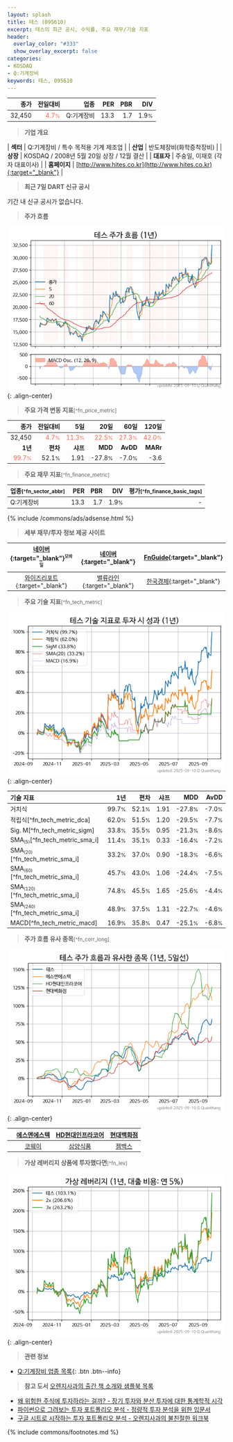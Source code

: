 ```yaml
---
layout: splash
title: 테스 (095610)
excerpt: 테스의 최근 공시, 수익률, 주요 재무/기술 지표
header:
  overlay_color: "#333"
  show_overlay_excerpt: false
categories:
- KOSDAQ
- Q:기계장비
keywords: 테스, 095610
---
```


| **종가** | **전일대비** | **업종** | **PER** | **PBR** | **DIV** |
| -------: | -----------: | -------: | ------: | ------: | ------: |
| 32,450 | <span style="color: tomato">4.7<small>%</small></span> | Q:기계장비 | 13.3 | 1.7 | 1.9<small>%</small> |

<!-- more -->


> **기업 개요**<a id="company"></a>

| <span style="white-space:nowrap;">**섹터**</span> | Q:기계장비 / 특수 목적용 기계 제조업 |
| <span style="white-space:nowrap;">**산업**</span> | 반도체장비(화학증착장비) |
| <span style="white-space:nowrap;">**상장**</span> | KOSDAQ / 2008년 5월 20일 상장 / 12월 결산 |
| <span style="white-space:nowrap;">**대표자**</span> | 주숭일, 이재호 (각자 대표이사) |
| <span style="white-space:nowrap;">**홈페이지**</span> | [http://www.hites.co.kr](http://www.hites.co.kr){:target="_blank"} |


> **최근 7일 DART 신규 공시**<a id="dart"></a>

기간 내 신규 공시가 없습니다.


> **주가 흐름**<a id="price"></a>

![095610](/stock/images/095610.png){: .align-center}


> **주요 가격 변동 지표**<small>[^fn_price_metric]</small>

| **종가** | **전일대비** | **5일** | **20일** | **60일** | **120일** |
| -------: | -----------: | ------: | -------: | -------: | --------: |
| 32,450 | <span style="color: tomato">4.7<small>%</small></span> | <span style="color: tomato">11.3<small>%</small></span> | <span style="color: tomato">22.5<small>%</small></span> | <span style="color: tomato">27.3<small>%</small></span> | <span style="color: tomato">42.0<small>%</small></span> |
| **1년** | **편차** | **샤프** | **MDD** | **AvDD** | **MARr** |
| <span style="color: tomato">99.7<small>%</small></span> | 52.1<small>%</small> | 1.91 | -27.8<small>%</small> | -7.0<small>%</small> | -3.6 |


> **주요 재무 지표**<small>[^fn_finance_metric]</small>

| **업종**<small>[^fn_sector_abbr]</small> | **PER** | **PBR** | **DIV** | **평가**<small>[^fn_finance_basic_tags]</small> |
| :--------------------------------------- | ------: | ------: | ------: | ----------------------------------------------: |
| Q:기계장비 | 13.3 | 1.7 | 1.9<small>%</small> | - |



{% include /commons/ads/adsense.html %}

> **세부 재무/투자 정보 제공 사이트**

| [네이버](https://m.stock.naver.com/domestic/stock/095610/finance/summary){:target="_blank"}<sup><small>모바일</small></sup> | [네이버](https://finance.naver.com/item/coinfo.naver?code=095610){:target="_blank"} | [FnGuide](https://comp.fnguide.com/SVO2/ASP/SVD_Invest.asp?gicode=A095610&MenuYn=Y){:target="_blank"} |
| :---: | :---: | :---: |
| [와이즈리포트](https://comp.wisereport.co.kr/company/c1040001.aspx?cmp_cd=095610){:target="_blank"} | [밸류라인](https://www.valueline.co.kr/finance/summary/095610){:target="_blank"} | [한국경제](https://markets.hankyung.com/stock/095610/financial-summary){:target="_blank"} |


> **주요 기술 지표**<small>[^fn_tech_metric]</small>


![095610](/stock/images/095610_tech.png){: .align-center}

| **기술 지표** | **1년** | **편차** | **샤프** | **MDD** | **AvDD** |
| :------------ | ------: | -----------: | -------: | ------: | -------: |
| 거치식 | 99.7<small>%</small> | 52.1<small>%</small> | 1.91 | -27.8<small>%</small> | -7.0<small>%</small> |
| 적립식[^fn_tech_metric_dca] | 62.0<small>%</small> | 51.5<small>%</small> | 1.20 | -29.5<small>%</small> | -7.7<small>%</small> |
| Sig. M[^fn_tech_metric_sigm] | 33.8<small>%</small> | 35.5<small>%</small> | 0.95 | -21.3<small>%</small> | -8.6<small>%</small> |
| SMA<small><sub>(5)</sub></small>[^fn_tech_metric_sma_i] | 11.4<small>%</small> | 35.1<small>%</small> | 0.33 | -16.4<small>%</small> | -7.2<small>%</small> |
| SMA<small><sub>(20)</sub></small>[^fn_tech_metric_sma_i] | 33.2<small>%</small> | 37.0<small>%</small> | 0.90 | -18.3<small>%</small> | -6.6<small>%</small> |
| SMA<small><sub>(60)</sub></small>[^fn_tech_metric_sma_i] | 45.7<small>%</small> | 43.0<small>%</small> | 1.06 | -24.4<small>%</small> | -7.5<small>%</small> |
| SMA<small><sub>(120)</sub></small>[^fn_tech_metric_sma_i] | 74.8<small>%</small> | 45.5<small>%</small> | 1.65 | -25.6<small>%</small> | -4.4<small>%</small> |
| SMA<small><sub>(240)</sub></small>[^fn_tech_metric_sma_i] | 48.9<small>%</small> | 37.5<small>%</small> | 1.31 | -22.7<small>%</small> | -4.6<small>%</small> |
| MACD[^fn_tech_metric_macd] | 16.9<small>%</small> | 35.8<small>%</small> | 0.47 | -25.1<small>%</small> | -6.8<small>%</small> |


> **주가 흐름 유사 종목**<a id="corr"></a><small>[^fn_corr_long]</small>

![095610](/stock/images/095610_corr.png){: .align-center}

|       | [에스앤에스텍](/101490/) | [HD현대인프라코어](/042670/) | [현대백화점](/069960/) |
| :---: | :------------------------------------: | :------------------------------------: | :------------------------------------: |
|       | [코웨이](/021240/) | [삼양식품](/003230/) | [젬백스](/082270/) |


> **가상 레버리지 상품에 투자했다면**<a id="2x"></a><small>[^fn_lev]</small>

![095610](/stock/images/095610_2x.png){: .align-center}


> **관련 정보**

- [Q:기계장비 업종 목록](/stats/sector/kosdaq_업종_기계장비_종목/){: .btn .btn--info}

> **참고 도서** [오렌지사과의 출간 책 소개와 샘플북 목록](https://kongdori.tistory.com/691)

- [왜 위험한 주식에 투자하라는 걸까? - 장기 투자와 분산 투자에 대한 통계학적 시각](https://kongdori.tistory.com/421)
- [파이썬으로 그려보는 투자 포트폴리오 분석  - 정량적 투자 분석을 위한 입문서](https://kongdori.tistory.com/643)
- [구글 시트로 시작하는 투자 포트폴리오 분석 - 오렌지사과의 불친절한 워크북](https://kongdori.tistory.com/449)


{% include commons/footnotes.md %}